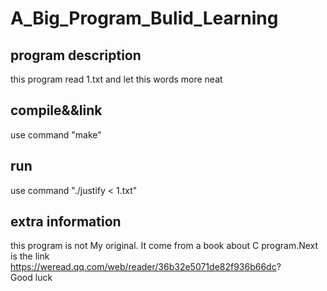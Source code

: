 # A_Big_Program_Bulid_Learning
## program description
this program read 1.txt and let this words more neat
## compile&&link
use command "make"
## run
use command "./justify < 1.txt"
## extra information
this program is not My original. It come from a book about C program.Next is the link  
https://weread.qq.com/web/reader/36b32e5071de82f936b66dc?  
Good luck

